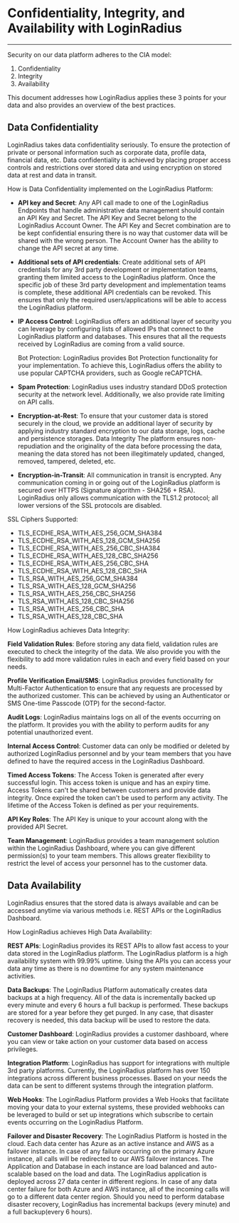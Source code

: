 # Confidentiality, Integrity, and Availability with LoginRadius

---

Security on our data platform adheres to the CIA model:

1. Confidentiality
2. Integrity
3. Availability

This document addresses how LoginRadius applies these 3 points for your data and also provides an overview of the best practices.

## Data Confidentiality

LoginRadius takes data confidentiality seriously. To ensure the protection of private or personal information such as corporate data, profile data, financial data, etc. Data confidentiality is achieved by placing proper access controls and restrictions over stored data and using encryption on stored data at rest and data in transit.

How is Data Confidentiality implemented on the LoginRadius Platform:

- **API key and Secret**: Any API call made to one of the LoginRadius Endpoints that handle administrative data management should contain an API Key and Secret. The API Key and Secret belong to the LoginRadius Account Owner. The API Key and Secret combination are to be kept confidential ensuring there is no way that customer data will be shared with the wrong person. The Account Owner has the ability to change the API secret at any time.

- **Additional sets of API credentials**: Create additional sets of API credentials for any 3rd party development or implementation teams, granting them limited access to the LoginRadius platform. Once the specific job of these 3rd party development and implementation teams is complete, these additional API credentials can be revoked. This ensures that only the required users/applications will be able to access the LoginRadius platform.

- **IP Access Control**: LoginRadius offers an additional layer of security you can leverage by configuring lists of allowed IPs that connect to the LoginRadius platform and databases. This ensures that all the requests received by LoginRadius are coming from a valid source.
    
    Bot Protection: LoginRadius provides Bot Protection functionality for your implementation. To achieve this, LoginRadius offers the ability to use popular CAPTCHA providers, such as Google reCAPTCHA.

- **Spam Protection**: LoginRadius uses industry standard DDoS protection security at the network level. Additionally, we also provide rate limiting on API calls.

- **Encryption-at-Rest**: To ensure that your customer data is stored securely in the cloud, we provide an additional layer of security by applying industry standard encryption to our data storage, logs, cache and persistence storages.
  Data Integrity
  The platform ensures non-repudiation and the originality of the data before processing the data, meaning the data stored has not been illegitimately updated, changed, removed, tampered, deleted, etc.

- **Encryption-in-Transit**: All communication in transit is encrypted. Any communication coming in or going out of the LoginRadius platform is secured over HTTPS (Signature algorithm - SHA256 + RSA). LoginRadius only allows communication with the TLS1.2 protocol; all lower versions of the SSL protocols are disabled.

SSL Ciphers Supported:

- TLS_ECDHE_RSA_WITH_AES_256_GCM_SHA384
- TLS_ECDHE_RSA_WITH_AES_128_GCM_SHA256
- TLS_ECDHE_RSA_WITH_AES_256_CBC_SHA384
- TLS_ECDHE_RSA_WITH_AES_128_CBC_SHA256
- TLS_ECDHE_RSA_WITH_AES_256_CBC_SHA
- TLS_ECDHE_RSA_WITH_AES_128_CBC_SHA
- TLS_RSA_WITH_AES_256_GCM_SHA384
- TLS_RSA_WITH_AES_128_GCM_SHA256
- TLS_RSA_WITH_AES_256_CBC_SHA256
- TLS_RSA_WITH_AES_128_CBC_SHA256
- TLS_RSA_WITH_AES_256_CBC_SHA
- TLS_RSA_WITH_AES_128_CBC_SHA

How LoginRadius achieves Data Integrity:

**Field Validation Rules**: Before storing any data field, validation rules are executed to check the integrity of the data. We also provide you with the flexibility to add more validation rules in each and every field based on your needs.

**Profile Verification Email/SMS**: LoginRadius provides functionality for Multi-Factor Authentication to ensure that any requests are processed by the authorized customer. This can be achieved by using an Authenticator or SMS One-time Passcode (OTP) for the second-factor.

**Audit Logs**: LoginRadius maintains logs on all of the events occurring on the platform. It provides you with the ability to perform audits for any potential unauthorized event.

**Internal Access Control**: Customer data can only be modified or deleted by authorized LoginRadius personnel and by your team members that you have defined to have the required access in the LoginRadius Dashboard.

**Timed Access Tokens**: The Access Token is generated after every successful login. This access token is unique and has an expiry time. Access Tokens can't be shared between customers and provide data integrity. Once expired the token can't be used to perform any activity. The lifetime of the Access Token is defined as per your requirements.

**API Key Roles**: The API Key is unique to your account along with the provided API Secret.

**Team Management**: LoginRadius provides a team management solution within the LoginRadius Dashboard, where you can give different permission(s) to your team members. This allows greater flexibility to restrict the level of access your personnel has to the customer data.

## Data Availability

LoginRadius ensures that the stored data is always available and can be accessed anytime via various methods i.e. REST APIs or the LoginRadius Dashboard.

How LoginRadius achieves High Data Availability:

**REST APIs**: LoginRadius provides its REST APIs to allow fast access to your data stored in the LoginRadius platform. The LoginRadius platform is a high availability system with 99.99% uptime. Using the APIs you can access your data any time as there is no downtime for any system maintenance activities.

**Data Backups**: The LoginRadius Platform automatically creates data backups at a high frequency. All of the data is incrementally backed up every minute and every 6 hours a full backup is performed. These backups are stored for a year before they get purged. In any case, that disaster recovery is needed, this data backup will be used to restore the data.

**Customer Dashboard**: LoginRadius provides a customer dashboard, where you can view or take action on your customer data based on access privileges.

**Integration Platform**: LoginRadius has support for integrations with multiple 3rd party platforms. Currently, the LoginRadius platform has over 150 integrations across different business processes. Based on your needs the data can be sent to different systems through the integration platform.

**Web Hooks**: The LoginRadius Platform provides a Web Hooks that facilitate moving your data to your external systems, these provided webhooks can be leveraged to build or set up integrations which subscribe to certain events occurring on the LoginRadius Platform.

**Failover and Disaster Recovery**: The LoginRadius Platform is hosted in the cloud. Each data center has Azure as an active instance and AWS as a failover instance. In case of any failure occurring on the primary Azure instance, all calls will be redirected to our AWS failover instances. The Application and Database in each instance are load balanced and auto-scalable based on the load and data. The LoginRadius application is deployed across 27 data center in different regions. In case of any data center failure for both Azure and AWS instance, all of the incoming calls will go to a different data center region. Should you need to perform database disaster recovery, LoginRadius has incremental backups (every minute) and a full backup(every 6 hours).

